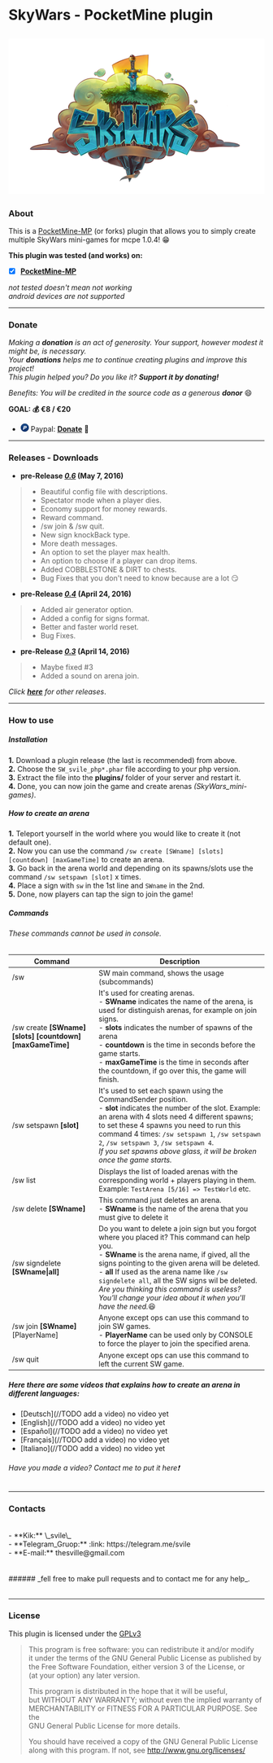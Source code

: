 # SkyWars - PocketMine plugin
![skywars](https://raw.githubusercontent.com/svilex/res/master/skywars.png)
---
### About
This is a [PocketMine-MP](https://github.com/PocketMine/PocketMine-MP) (or forks) plugin that allows you to simply create multiple SkyWars mini-games for mcpe 1.0.4! :grin:

**This plugin was tested (and works) on:**

- [x] **[PocketMine-MP](https://github.com/pmmp/PocketMine-MP/)**

_not tested doesn't mean not working_<br>
_android devices are not supported_

---
### Donate
_Making a **donation** is an act of generosity. Your support, however modest it might be, is necessary._<br/>
_Your **donations** helps me to continue creating plugins and improve this project!_<br/>
_This plugin helped you? Do you like it? **Support it by donating!**_

_Benefits: You will be credited in the source code as a generous **donor**_ :smile:

**GOAL: :moneybag: €8 / €20**

- ![Paypal](https://raw.githubusercontent.com/svilex/res/master/paypal.png) Paypal: [**Donate**](https://www.paypal.me/svile) :money_with_wings:

---
### Releases - Downloads

* **pre-Release [_0.6_](https://github.com/svilex/SkyWars-PocketMine/releases/tag/v0.6) (May 7, 2016)**

>- Beautiful config file with descriptions.<br>
>- Spectator mode when a player dies.<br>
>- Economy support for money rewards.<br>
>- Reward command.<br>
>- /sw join & /sw quit.<br>
>- New sign knockBack type.<br>
>- More death messages.<br>
>- An option to set the player max health.<br>
>- An option to choose if a player can drop items.<br>
>- Added COBBLESTONE & DIRT to chests.<br>
>- Bug Fixes that you don't need to know because are a lot :smirk:

* **pre-Release [_0.4_](https://github.com/svilex/SkyWars-PocketMine/releases/tag/v0.4) (April 24, 2016)**

>- Added air generator option.<br>
>- Added a config for signs format.<br>
>- Better and faster world reset.<br>
>- Bug Fixes.

* **pre-Release [_0.3_](https://github.com/svilex/SkyWars-PocketMine/releases/tag/v0.3) (April 14, 2016)**

>- Maybe fixed #3<br>
>- Added a sound on arena join.

<!--
* **pre-Release [_0.2_](https://github.com/svilex/SkyWars-PocketMine/releases/tag/v0.2) (April 13, 2016)**

>- Now removing players effects on respawn, arena join, quit.<br>
>- Added a config option to set the needed players for the countdown start.<br>
>- Now players are no more able to interact before the game start.<br>
>- Added a sound for the last 10 seconds of the countdown.<br>
-->

_Click [**here**](https://github.com/svilex/SkyWars-PocketMine/releases) for other releases_.

---
### How to use

##### Installation
**1.** Download a plugin release (the last is recommended) from above.<br/>
**2.** Choose the `SW_svile_php*.phar` file according to your php version.<br/>
**3.** Extract the file into the **plugins/** folder of your server and restart it.<br/>
**4.** Done, you can now join the game and create arenas _(SkyWars\_mini-games)_.

##### How to create an arena
**1.** Teleport yourself in the world where you would like to create it (not default one).<br/>
**2.** Now you can use the command `/sw create [SWname] [slots] [countdown] [maxGameTime]` to create an arena.<br/>
**3.** Go back in the arena world and depending on its spawns/slots use the command `/sw setspawn [slot]` x times.<br/>
**4.** Place a sign with `sw` in the 1st line and `SWname` in the 2nd.<br/>
**5.** Done, now players can tap the sign to join the game!

##### Commands
###### These commands cannot be used in console.
Command | Description
-----------|-----------
/sw        | SW main command, shows the usage (subcommands)
/sw create **[**SWname**]** **[**slots**]** **[**countdown**]** **[**maxGameTime**]** | It's used for creating arenas.<br/>- **SWname** indicates the name of the arena, is used for distinguish arenas, for example on join signs.<br/>- **slots** indicates the number of spawns of the arena<br/>- **countdown** is the time in seconds before the game starts.<br/>- **maxGameTime** is the time in seconds after the countdown, if go over this, the game will finish.
/sw setspawn **[**slot**]** | It's used to set each spawn using the CommandSender position.<br/>- **slot** indicates the number of the slot. Example: an arena with 4 slots need 4 different spawns; to set these 4 spawns you need to run this command 4 times: `/sw setspawn 1`, `/sw setspawn 2`, `/sw setspawn 3`, `/sw setspawn 4`.<br/>*If you set spawns above glass, it will be broken once the game starts.*
/sw list  | Displays the list of loaded arenas with the corresponding world + players playing in them. Example: `TestArena [5/16] => TestWorld` etc.
/sw delete **[**SWname**]** | This command just deletes an arena.<br/>- **SWname** is the name of the arena that you must give to delete it
/sw signdelete **[**SWname**\|**all**]** | Do you want to delete a join sign but you forgot where you placed it? This command can help you.<br/>- **SWname** is the arena name, if gived, all the signs pointing to the given arena will be deleted.<br/>- **all** If used as the arena name like `/sw signdelete all`, all the SW signs wil be deleted.<br/>_Are you thinking this command is useless? You'll change your idea about it when you'll have the need._:laughing:
/sw join **[**SWname**]** [PlayerName] | Anyone except ops can use this command to join SW games.<br/>- **PlayerName** can be used only by CONSOLE to force the player to join the specified arena.
/sw quit | Anyone except ops can use this command to left the current SW game.

##### Here there are some videos that explains how to create an arena in different languages:
- [Deutsch](//TODO add a video) no video yet
- [English](//TODO add a video) no video yet
- [Español](//TODO add a video) no video yet
- [Français](//TODO add a video) no video yet
- [Italiano](//TODO add a video) no video yet

###### Have you made a video? Contact me to put it here:exclamation:

---
### Contacts
<br/>
- **Kik:** \_svile\_<br/>
- **Telegram_Gruop:** :link: https://telegram.me/svile<br/>
- **E-mail:** thesville@gmail.com<br/>

<br/>
<br/>
###### _fell free to make pull requests and to contact me for any help_.
<br/>
<br/>

---
### License
This plugin is licensed under the [GPLv3](http://www.gnu.org/licenses/gpl-3.0.html)

>This program is free software: you can redistribute it and/or modify<br/>
>it under the terms of the GNU General Public License as published by<br/>
>the Free Software Foundation, either version 3 of the License, or<br/>
>(at your option) any later version.<br/>
>
>This program is distributed in the hope that it will be useful,<br/>
>but WITHOUT ANY WARRANTY; without even the implied warranty of<br/>
>MERCHANTABILITY or FITNESS FOR A PARTICULAR PURPOSE.  See the<br/>
>GNU General Public License for more details.<br/>
>
>You should have received a copy of the GNU General Public License<br/>
>along with this program.  If not, see http://www.gnu.org/licenses/
